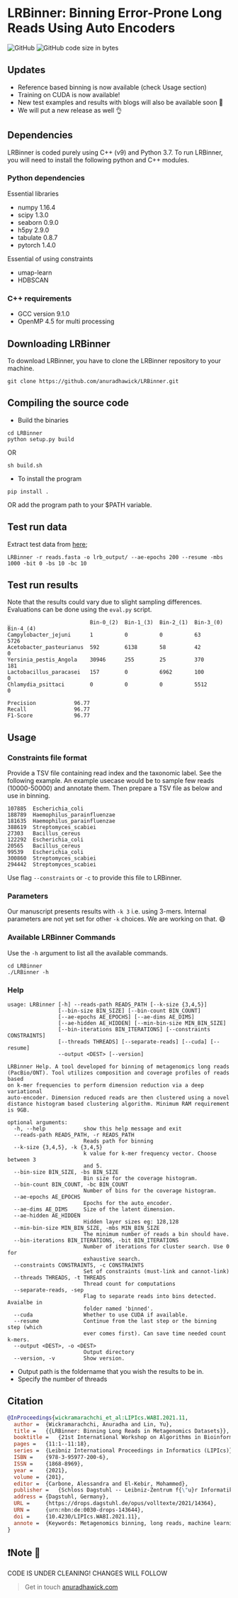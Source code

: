 <!-- <p align="center">
  <img src="LRBinner_logo.png" width="600" title="Final Labelling" alt="Final Labelling">
</p> -->

# LRBinner: Binning Error-Prone Long Reads Using Auto Encoders

![GitHub](https://img.shields.io/github/license/anuradhawick/LRBinner)
![GitHub code size in bytes](https://img.shields.io/github/languages/code-size/anuradhawick/LRBinner)

## Updates

* Reference based binning is now available (check Usage section)
* Training on CUDA is now available!
* New test examples and results with blogs will also be available soon 🔖 
* We will put a new release as well 👌

## Dependencies
LRBinner is coded purely using C++ (v9) and Python 3.7. To run LRBinner, you will need to install the following python and C++ modules.

### Python dependencies
Essential libraries

* numpy 1.16.4 
* scipy 1.3.0 
* seaborn 0.9.0
* h5py 2.9.0
* tabulate 0.8.7
* pytorch 1.4.0

Essential of using constraints

* umap-learn
* HDBSCAN


### C++ requirements
* GCC version 9.1.0
* OpenMP 4.5 for multi processing

## Downloading LRBinner
To download LRBinner, you have to clone the LRBinner repository to your machine.

```
git clone https://github.com/anuradhawick/LRBinner.git
```

## Compiling the source code
* Build the binaries
```
cd LRBinner
python setup.py build
```
OR
```
sh build.sh
```    
* To install the program 
```
pip install .
```
OR add the program path to your $PATH variable.

## Test run data

Extract test data from [here](https://anu365-my.sharepoint.com/:f:/g/personal/u6776114_anu_edu_au/EnV-rUq01pRHl1lH4Y8SaSwBwVVMKNAptbA6YW8RWX6Pqw?e=tDgy9v);

```
LRBinner -r reads.fasta -o lrb_output/ --ae-epochs 200 --resume -mbs 1000 -bit 0 -bs 10 -bc 10
```

## Test run results

Note that the results could vary due to slight sampling differences. Evaluations can be done using the `eval.py` script.

```
_                         Bin-0_(2)  Bin-1_(3)  Bin-2_(1)  Bin-3_(0)  Bin-4_(4)
Campylobacter_jejuni      1          0          0          63         5726
Acetobacter_pasteurianus  592        6138       58         42         0
Yersinia_pestis_Angola    30946      255        25         370        181
Lactobacillus_paracasei   157        0          6962       100        0
Chlamydia_psittaci        0          0          0          5512       0

Precision            96.77
Recall               96.77
F1-Score             96.77
```
## Usage
### Constraints file format

Provide a TSV file containing read index and the taxonomic label. See the following example. An example usecase would be to sample few reads (10000-50000) and annotate them. Then prepare a TSV file as below and use in binning.

```
107885  Escherichia_coli
188789  Haemophilus_parainfluenzae
181635  Haemophilus_parainfluenzae
388619  Streptomyces_scabiei
27303   Bacillus_cereus
122292  Escherichia_coli
20565   Bacillus_cereus
99539   Escherichia_coli
300860  Streptomyces_scabiei
294442  Streptomyces_scabiei
```
Use flag `--constraints` or `-c` to provide this file to LRBinner.

### Parameters

Our manuscript presents results with `-k 3` i.e. using 3-mers. Internal parameters are not yet set for other `-k` choices. We are working on that. :smile:

### Available LRBinner Commands 

Use the `-h` argument to list all the available commands.
```
cd LRBinner
./LRBinner -h
```
### Help

```
usage: LRBinner [-h] --reads-path READS_PATH [--k-size {3,4,5}]
                [--bin-size BIN_SIZE] [--bin-count BIN_COUNT]
                [--ae-epochs AE_EPOCHS] [--ae-dims AE_DIMS]
                [--ae-hidden AE_HIDDEN] [--min-bin-size MIN_BIN_SIZE]
                [--bin-iterations BIN_ITERATIONS] [--constraints CONSTRAINTS]
                [--threads THREADS] [--separate-reads] [--cuda] [--resume]
                --output <DEST> [--version]

LRBinner Help. A tool developed for binning of metagenomics long reads
(PacBio/ONT). Tool utilizes composition and coverage profiles of reads based
on k-mer frequencies to perform dimension reduction via a deep variational
auto-encoder. Dimension reduced reads are then clustered using a novel
distance histogram based clustering algorithm. Minimum RAM requirement is 9GB.

optional arguments:
  -h, --help            show this help message and exit
  --reads-path READS_PATH, -r READS_PATH
                        Reads path for binning
  --k-size {3,4,5}, -k {3,4,5}
                        k value for k-mer frequency vector. Choose between 3
                        and 5.
  --bin-size BIN_SIZE, -bs BIN_SIZE
                        Bin size for the coverage histogram.
  --bin-count BIN_COUNT, -bc BIN_COUNT
                        Number of bins for the coverage histogram.
  --ae-epochs AE_EPOCHS
                        Epochs for the auto_encoder.
  --ae-dims AE_DIMS     Size of the latent dimension.
  --ae-hidden AE_HIDDEN
                        Hidden layer sizes eg: 128,128
  --min-bin-size MIN_BIN_SIZE, -mbs MIN_BIN_SIZE
                        The minimum number of reads a bin should have.
  --bin-iterations BIN_ITERATIONS, -bit BIN_ITERATIONS
                        Number of iterations for cluster search. Use 0 for
                        exhaustive search.
  --constraints CONSTRAINTS, -c CONSTRAINTS
                        Set of constraints (must-link and cannot-link)
  --threads THREADS, -t THREADS
                        Thread count for computations
  --separate-reads, -sep
                        Flag to separate reads into bins detected. Avaialbe in
                        folder named 'binned'.
  --cuda                Whether to use CUDA if available.
  --resume              Continue from the last step or the binning step (which
                        ever comes first). Can save time needed count k-mers.
  --output <DEST>, -o <DEST>
                        Output directory
  --version, -v         Show version.
```
* Output path is the foldername that you wish the results to be in.
* Specify the number of threads

## Citation

```bibtex
@InProceedings{wickramarachchi_et_al:LIPIcs.WABI.2021.11,
  author =	{Wickramarachchi, Anuradha and Lin, Yu},
  title =	{{LRBinner: Binning Long Reads in Metagenomics Datasets}},
  booktitle =	{21st International Workshop on Algorithms in Bioinformatics (WABI 2021)},
  pages =	{11:1--11:18},
  series =	{Leibniz International Proceedings in Informatics (LIPIcs)},
  ISBN =	{978-3-95977-200-6},
  ISSN =	{1868-8969},
  year =	{2021},
  volume =	{201},
  editor =	{Carbone, Alessandra and El-Kebir, Mohammed},
  publisher =	{Schloss Dagstuhl -- Leibniz-Zentrum f{\"u}r Informatik},
  address =	{Dagstuhl, Germany},
  URL =		{https://drops.dagstuhl.de/opus/volltexte/2021/14364},
  URN =		{urn:nbn:de:0030-drops-143644},
  doi =		{10.4230/LIPIcs.WABI.2021.11},
  annote =	{Keywords: Metagenomics binning, long reads, machine learning, clustering}
}
```

## :exclamation:Note :stop_sign:

CODE IS UNDER CLEANING! CHANGES WILL FOLLOW

> Get in touch [anuradhawick.com](https://anuradhawick.com)
